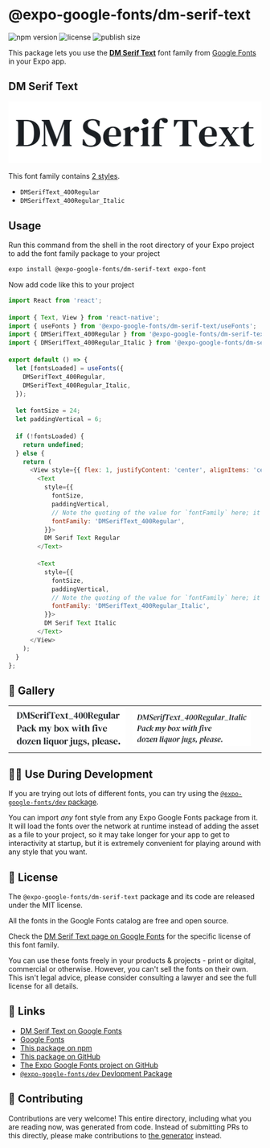 # @expo-google-fonts/dm-serif-text

![npm version](https://flat.badgen.net/npm/v/@expo-google-fonts/dm-serif-text)
![license](https://flat.badgen.net/github/license/expo/google-fonts)
![publish size](https://flat.badgen.net/packagephobia/install/@expo-google-fonts/dm-serif-text)

This package lets you use the [**DM Serif Text**](https://fonts.google.com/specimen/DM+Serif+Text) font family from [Google Fonts](https://fonts.google.com/) in your Expo app.

## DM Serif Text

![DM Serif Text](./font-family.png)

This font family contains [2 styles](#-gallery).

- `DMSerifText_400Regular`
- `DMSerifText_400Regular_Italic`

## Usage

Run this command from the shell in the root directory of your Expo project to add the font family package to your project
```sh
expo install @expo-google-fonts/dm-serif-text expo-font
```

Now add code like this to your project
```js
import React from 'react';

import { Text, View } from 'react-native';
import { useFonts } from '@expo-google-fonts/dm-serif-text/useFonts';
import { DMSerifText_400Regular } from '@expo-google-fonts/dm-serif-text/400Regular';
import { DMSerifText_400Regular_Italic } from '@expo-google-fonts/dm-serif-text/400Regular_Italic';

export default () => {
  let [fontsLoaded] = useFonts({
    DMSerifText_400Regular,
    DMSerifText_400Regular_Italic,
  });

  let fontSize = 24;
  let paddingVertical = 6;

  if (!fontsLoaded) {
    return undefined;
  } else {
    return (
      <View style={{ flex: 1, justifyContent: 'center', alignItems: 'center' }}>
        <Text
          style={{
            fontSize,
            paddingVertical,
            // Note the quoting of the value for `fontFamily` here; it expects a string!
            fontFamily: 'DMSerifText_400Regular',
          }}>
          DM Serif Text Regular
        </Text>

        <Text
          style={{
            fontSize,
            paddingVertical,
            // Note the quoting of the value for `fontFamily` here; it expects a string!
            fontFamily: 'DMSerifText_400Regular_Italic',
          }}>
          DM Serif Text Italic
        </Text>
      </View>
    );
  }
};

```

## 🔡 Gallery


||||
|-|-|-|
|![DMSerifText_400Regular](.//400Regular/DMSerifText_400Regular.ttf.png)|![DMSerifText_400Regular_Italic](.//400Regular_Italic/DMSerifText_400Regular_Italic.ttf.png)|||


## 👩‍💻 Use During Development

If you are trying out lots of different fonts, you can try using the [`@expo-google-fonts/dev` package](https://github.com/freeboub/google-fonts/tree/master/font-packages/dev#readme).

You can import *any* font style from any Expo Google Fonts package from it. It will load the fonts
over the network at runtime instead of adding the asset as a file to your project, so it may take longer
for your app to get to interactivity at startup, but it is extremely convenient
for playing around with any style that you want.

## 📖 License

The `@expo-google-fonts/dm-serif-text` package and its code are released under the MIT license.

All the fonts in the Google Fonts catalog are free and open source.

Check the [DM Serif Text page on Google Fonts](https://fonts.google.com/specimen/DM+Serif+Text) for the specific license of this font family.

You can use these fonts freely in your products & projects - print or digital, commercial or otherwise. However, you can't sell the fonts on their own. This isn't legal advice, please consider consulting a lawyer and see the full license for all details.

## 🔗 Links

- [DM Serif Text on Google Fonts](https://fonts.google.com/specimen/DM+Serif+Text)
- [Google Fonts](https://fonts.google.com/)
- [This package on npm](https://www.npmjs.com/package/@expo-google-fonts/dm-serif-text)
- [This package on GitHub](https://github.com/freeboub/google-fonts/tree/master/font-packages/dm-serif-text)
- [The Expo Google Fonts project on GitHub](https://github.com/freeboub/google-fonts)
- [`@expo-google-fonts/dev` Devlopment Package](https://github.com/freeboub/google-fonts/tree/master/font-packages/dev)

## 🤝 Contributing

Contributions are very welcome! This entire directory, including what you are reading now, was generated from code. Instead of submitting PRs to this directly, please make contributions to [the generator](https://github.com/freeboub/google-fonts/tree/master/packages/generator) instead.

